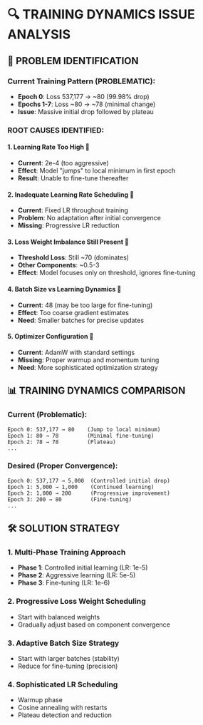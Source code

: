 # 🔍 TRAINING DYNAMICS ISSUE ANALYSIS

## 🚨 PROBLEM IDENTIFICATION

### Current Training Pattern (PROBLEMATIC):
- **Epoch 0**: Loss 537,177 → ~80 (99.98% drop)
- **Epochs 1-7**: Loss ~80 → ~78 (minimal change)
- **Issue**: Massive initial drop followed by plateau

### ROOT CAUSES IDENTIFIED:

#### 1. **Learning Rate Too High** 🔴
- **Current**: 2e-4 (too aggressive)
- **Effect**: Model "jumps" to local minimum in first epoch
- **Result**: Unable to fine-tune thereafter

#### 2. **Inadequate Learning Rate Scheduling** 🔴
- **Current**: Fixed LR throughout training
- **Problem**: No adaptation after initial convergence
- **Missing**: Progressive LR reduction

#### 3. **Loss Weight Imbalance Still Present** 🔴
- **Threshold Loss**: Still ~70 (dominates)
- **Other Components**: ~0.5-3
- **Effect**: Model focuses only on threshold, ignores fine-tuning

#### 4. **Batch Size vs Learning Dynamics** 🔴
- **Current**: 48 (may be too large for fine-tuning)
- **Effect**: Too coarse gradient estimates
- **Need**: Smaller batches for precise updates

#### 5. **Optimizer Configuration** 🔴
- **Current**: AdamW with standard settings
- **Missing**: Proper warmup and momentum tuning
- **Need**: More sophisticated optimization strategy

## 📊 TRAINING DYNAMICS COMPARISON

### Current (Problematic):
```
Epoch 0: 537,177 → 80    (Jump to local minimum)
Epoch 1: 80 → 78         (Minimal fine-tuning)
Epoch 2: 78 → 78         (Plateau)
...
```

### Desired (Proper Convergence):
```
Epoch 0: 537,177 → 5,000  (Controlled initial drop)
Epoch 1: 5,000 → 1,000    (Continued learning)
Epoch 2: 1,000 → 200      (Progressive improvement)
Epoch 3: 200 → 80         (Fine-tuning)
...
```

## 🛠️ SOLUTION STRATEGY

### 1. **Multi-Phase Training Approach**
- **Phase 1**: Controlled initial learning (LR: 1e-5)
- **Phase 2**: Aggressive learning (LR: 5e-5)  
- **Phase 3**: Fine-tuning (LR: 1e-6)

### 2. **Progressive Loss Weight Scheduling**
- Start with balanced weights
- Gradually adjust based on component convergence

### 3. **Adaptive Batch Size Strategy**
- Start with larger batches (stability)
- Reduce for fine-tuning (precision)

### 4. **Sophisticated LR Scheduling**
- Warmup phase
- Cosine annealing with restarts
- Plateau detection and reduction